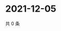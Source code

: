 # 2021-12-05

共 0 条

<!-- BEGIN WEIBO -->
<!-- 最后更新时间 Sun Dec 05 2021 19:00:47 GMT+0800 (China Standard Time) -->

<!-- END WEIBO -->
